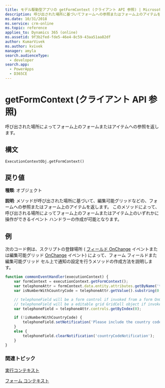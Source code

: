 ```yaml
---
title: モデル駆動型アプリの getFormContext (クライアント API 参照) | MicrosoftDocs
description: 呼び出された場所に基づいてフォームへの参照またはフォーム上のアイテムを返す getFormContext メソッドについて説明します。
ms.date: 10/31/2018
ms.service: crm-online
ms.topic: reference
applies_to: Dynamics 365 (online)
ms.assetid: 9f3b2fed-fde5-46e4-8c59-43aa51aa82df
author: KumarVivek
ms.author: kvivek
manager: amyla
search.audienceType:
  - developer
search.app:
  - PowerApps
  - D365CE
---
```

# <a name="getformcontext-client-api-reference"></a>getFormContext (クライアント API 参照)



呼び出された場所によってフォーム上のフォームまたはアイテムへの参照を返します。

## <a name="syntax"></a>構文

`ExecutionContextObj.getFormContext()`

## <a name="return-value"></a>戻り値

**種類**: オブジェクト

**説明**: メソッドが呼び出された場所に基づいて、編集可能グリッドなどの、フォームへの参照またはフォーム上のアイテムを返します。 このメソッドによって、呼び出される場所によってフォーム上のフォームまたはアイテム上のいずれかに操作ができるイベント ハンドラーの作成が可能となります。

## <a name="example"></a>例

次のコード例は、スクリプトの登録場所 ( [フィールド OnChange](../events/attribute-onchange.md) イベントまたは編集可能グリッド [OnChange](../events/grid-onchange.md) イベント) によって、フォーム フィールドまた編集可能グリッド セル上で通知の設定を行うメソッドの作成方法を説明します。

```JavaScript
function commonEventHandler(executionContext) {
    var formContext = executionContext.getFormContext();    
    var telephoneAttr = formContext.data.entity.attributes.getByName('telephone1');
    var isNumberWithCountryCode = telephoneAttr.getValue().substring(0,1) === '+';

    // telephoneField will be a form control if invoked from a form OnChange event;
    // telephoneField will be a editable grid GridCell object if invoked from editable grid OnChange event.
    var telephoneField = telephoneAttr.controls.getByIndex(0);

    if (!isNumberWithCountryCode) {
        telephoneField.setNotification('Please include the country code beginning with ‘+’.', 'countryCodeNotification');
    }
    else {
        telephoneField.clearNotification('countryCodeNotification');
    }
}
```


### <a name="related-topics"></a>関連トピック
[実行コンテキスト](../execution-context.md)

[フォーム コンテキスト](../../clientapi-form-context.md)





